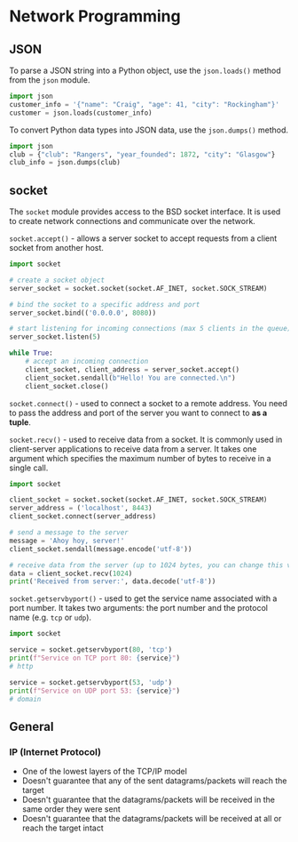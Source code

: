 # Network Programming

## JSON
To parse a JSON string into a Python object, use the `json.loads()` method from the `json` module.
```python
import json
customer_info = '{"name": "Craig", "age": 41, "city": "Rockingham"}'
customer = json.loads(customer_info)
```

To convert Python data types into JSON data, use the `json.dumps()` method.
```python
import json
club = {"club": "Rangers", "year_founded": 1872, "city": "Glasgow"}
club_info = json.dumps(club)
```

## socket
The `socket` module provides access to the BSD socket interface. It is used to create network connections and communicate over the network.

`socket.accept()` - allows a server socket to accept requests from a client socket from another host.
```python
import socket

# create a socket object
server_socket = socket.socket(socket.AF_INET, socket.SOCK_STREAM)

# bind the socket to a specific address and port
server_socket.bind(('0.0.0.0', 8080))

# start listening for incoming connections (max 5 clients in the queue)
server_socket.listen(5)

while True:
    # accept an incoming connection
    client_socket, client_address = server_socket.accept()    
    client_socket.sendall(b"Hello! You are connected.\n")
    client_socket.close()
```

`socket.connect()` - used to connect a socket to a remote address. You need to pass the address and port of the server you want to connect to **as a tuple**.

`socket.recv()` - used to receive data from a socket. It is commonly used in client-server applications to receive data from a server. It takes one argument which specifies the maximum number of bytes to receive in a single call.
```python
import socket

client_socket = socket.socket(socket.AF_INET, socket.SOCK_STREAM)
server_address = ('localhost', 8443)
client_socket.connect(server_address)

# send a message to the server
message = 'Ahoy hoy, server!'
client_socket.sendall(message.encode('utf-8'))

# receive data from the server (up to 1024 bytes, you can change this value to receive more bytes in a single call)
data = client_socket.recv(1024)
print('Received from server:', data.decode('utf-8'))
```
`socket.getservbyport()` - used to get the service name associated with a port number. It takes two arguments: the port number and the protocol name (e.g. `tcp` or `udp`).
```python
import socket

service = socket.getservbyport(80, 'tcp')
print(f"Service on TCP port 80: {service}")
# http

service = socket.getservbyport(53, 'udp')
print(f"Service on UDP port 53: {service}")
# domain
```
## General

### IP (Internet Protocol)
- One of the lowest layers of the TCP/IP model
- Doesn't guarantee that any of the sent datagrams/packets will reach the target
- Doesn't guarantee that the datagrams/packets will be received in the same order they were sent
- Doesn't guarantee that the datagrams/packets will be received at all or reach the target intact